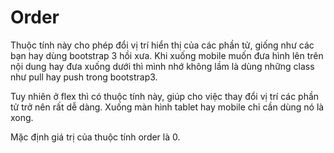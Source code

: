 # Order

Thuộc tính này cho phép đổi vị trí hiển thị của các phần tử, giống như các bạn hay dùng bootstrap 3 hồi xưa. Khi xuống mobile muốn đưa hình lên trên nội dung hay đưa xuống dưới thì mình nhớ không lầm là dùng những class như pull hay push trong bootstrap3.

Tuy nhiên ở flex thì có thuộc tính này, giúp cho việc thay đổi vị trí các phần tử trở nên rất dễ dàng. Xuống màn hình tablet hay mobile chỉ cần dùng nó là xong.

Mặc định giá trị của thuộc tính order là 0.